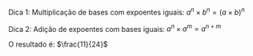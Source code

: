 Dica 1: 
Multiplicação de bases com expoentes iguais: $a^n\times b^n = (a \times b)^n$

Dica 2: 
Adição de expoentes com bases iguais: $a^n \times a^m = a^{n+m}$

O resultado é:
$\frac{11}{24}$
